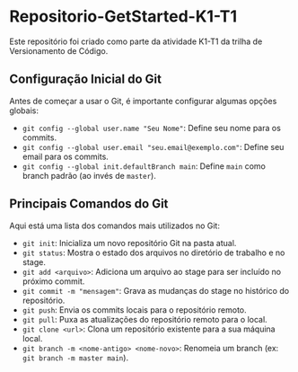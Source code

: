 # Repositorio-GetStarted-K1-T1

Este repositório foi criado como parte da atividade K1-T1 da trilha de Versionamento de Código.

## Configuração Inicial do Git

Antes de começar a usar o Git, é importante configurar algumas opções globais:

* `git config --global user.name "Seu Nome"`: Define seu nome para os commits.
* `git config --global user.email "seu.email@exemplo.com"`: Define seu email para os commits.
* `git config --global init.defaultBranch main`: Define `main` como branch padrão (ao invés de `master`).

## Principais Comandos do Git

Aqui está uma lista dos comandos mais utilizados no Git:

* `git init`: Inicializa um novo repositório Git na pasta atual.
* `git status`: Mostra o estado dos arquivos no diretório de trabalho e no stage.
* `git add <arquivo>`: Adiciona um arquivo ao stage para ser incluído no próximo commit.
* `git commit -m "mensagem"`: Grava as mudanças do stage no histórico do repositório.
* `git push`: Envia os commits locais para o repositório remoto.
* `git pull`: Puxa as atualizações do repositório remoto para o local.
* `git clone <url>`: Clona um repositório existente para a sua máquina local.
* `git branch -m <nome-antigo> <nome-novo>`: Renomeia um branch (ex: `git branch -m master main`).